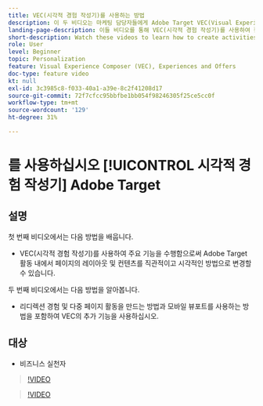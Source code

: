 ```yaml
---
title: VEC(시각적 경험 작성기)를 사용하는 방법
description: 이 두 비디오는 마케팅 담당자들에게 Adobe Target VEC(Visual Experience Composer)를 소개합니다. 이들 비디오를 통해 VEC를 사용하여 활동을 생성하는 방법에 대해 알아보십시오.
landing-page-description: 이들 비디오를 통해 VEC(시각적 경험 작성기)를 사용하여 활동을 생성하는 방법에 대해 알아보십시오.
short-description: Watch these videos to learn how to create activities using the Visual Experience Composer (VEC).
role: User
level: Beginner
topic: Personalization
feature: Visual Experience Composer (VEC), Experiences and Offers
doc-type: feature video
kt: null
exl-id: 3c3985c8-f033-40a1-a39e-8c2f41208d17
source-git-commit: 72f7cfcc95bbfbe1bb054f98246305f25ce5cc0f
workflow-type: tm+mt
source-wordcount: '129'
ht-degree: 31%

---
```


# 를 사용하십시오 [!UICONTROL 시각적 경험 작성기] Adobe Target

## 설명

첫 번째 비디오에서는 다음 방법을 배웁니다.

* VEC(시각적 경험 작성기)를 사용하여 주요 기능을 수행함으로써 Adobe Target 활동 내에서 페이지의 레이아웃 및 컨텐츠를 직관적이고 시각적인 방법으로 변경할 수 있습니다.

두 번째 비디오에서는 다음 방법을 알아봅니다.

* 리디렉션 경험 및 다중 페이지 활동을 만드는 방법과 모바일 뷰포트를 사용하는 방법을 포함하여 VEC의 추가 기능을 사용하십시오.

## 대상

* 비즈니스 실천자

>[!VIDEO](https://video.tv.adobe.com/v/17399/?quality=12)

>[!VIDEO](https://video.tv.adobe.com/v/17401/?quality=12)
